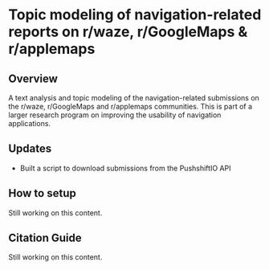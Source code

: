 Topic modeling of navigation-related reports on r/waze, r/GoogleMaps & r/applemaps
====

## Overview

A text analysis and topic modeling of the navigation-related submissions on the r/waze, r/GoogleMaps and r/applemaps communities. This is part of a larger research program on improving the usability of navigation applications.

## Updates

* Built a script to download submissions from the PushshiftIO API

## How to setup

Still working on this content.

## Citation Guide

Still working on this content.
